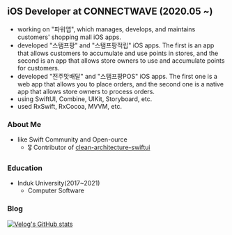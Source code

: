 ## iOS Developer at CONNECTWAVE (2020.05 ~)
- working on "파워앱", which manages, develops, and maintains customers' shopping mall iOS apps.
- developed "스탬프팡" and "스탬프팡적립" iOS apps. The first is an app that allows customers to accumulate and use points in stores, and the second is an app that allows store owners to use and accumulate points for customers.
- developed "전주맛배달" and "스탬프팡POS" iOS apps. The first one is a web app that allows you to place orders, and the second one is a native app that allows store owners to process orders.
- using SwiftUI, Combine, UIKit, Storyboard, etc.
- used RxSwift, RxCocoa, MVVM, etc.

### About Me
- like Swift Community and Open-ource
    - 🎖 Contributor of [clean-architecture-swiftui](https://github.com/nalexn/clean-architecture-swiftui/pulls?q=is%3Apr+author%3AquokkaKyu+is%3Aclosed)
### Education
- Induk University(2017~2021)
    - Computer Software

### Blog
[![Velog's GitHub stats](https://velog-readme-stats.vercel.app/api/list?name=quokka)](https://velog.io/@quokka) 
